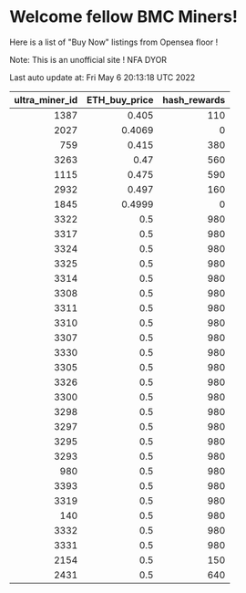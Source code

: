 # Welcome fellow BMC Miners!
Here is a list of "Buy Now" listings from Opensea floor !

Note: This is an unofficial site ! NFA DYOR


Last auto update at: Fri May  6 20:13:18 UTC 2022


|   ultra_miner_id |   ETH_buy_price |   hash_rewards |
|-----------------:|----------------:|---------------:|
|             1387 |          0.405  |            110 |
|             2027 |          0.4069 |              0 |
|              759 |          0.415  |            380 |
|             3263 |          0.47   |            560 |
|             1115 |          0.475  |            590 |
|             2932 |          0.497  |            160 |
|             1845 |          0.4999 |              0 |
|             3322 |          0.5    |            980 |
|             3317 |          0.5    |            980 |
|             3324 |          0.5    |            980 |
|             3325 |          0.5    |            980 |
|             3314 |          0.5    |            980 |
|             3308 |          0.5    |            980 |
|             3311 |          0.5    |            980 |
|             3310 |          0.5    |            980 |
|             3307 |          0.5    |            980 |
|             3330 |          0.5    |            980 |
|             3305 |          0.5    |            980 |
|             3326 |          0.5    |            980 |
|             3300 |          0.5    |            980 |
|             3298 |          0.5    |            980 |
|             3297 |          0.5    |            980 |
|             3295 |          0.5    |            980 |
|             3293 |          0.5    |            980 |
|              980 |          0.5    |            980 |
|             3393 |          0.5    |            980 |
|             3319 |          0.5    |            980 |
|              140 |          0.5    |            980 |
|             3332 |          0.5    |            980 |
|             3331 |          0.5    |            980 |
|             2154 |          0.5    |            150 |
|             2431 |          0.5    |            640 |